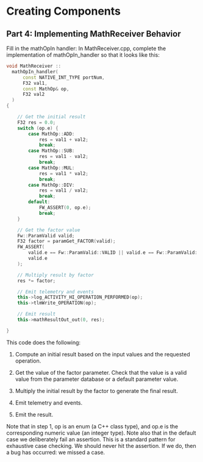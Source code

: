 # Creating Components

## Part 4: Implementing MathReceiver Behavior


Fill in the mathOpIn handler: In MathReceiver.cpp, complete the implementation of mathOpIn_handler so that it looks like this:

```cpp
void MathReceiver ::
  mathOpIn_handler(
      const NATIVE_INT_TYPE portNum,
      F32 val1,
      const MathOp& op,
      F32 val2
  )
{

    // Get the initial result
    F32 res = 0.0;
    switch (op.e) {
        case MathOp::ADD:
            res = val1 + val2;
            break;
        case MathOp::SUB:
            res = val1 - val2;
            break;
        case MathOp::MUL:
            res = val1 * val2;
            break;
        case MathOp::DIV:
            res = val1 / val2;
            break;
        default:
            FW_ASSERT(0, op.e);
            break;
    }

    // Get the factor value
    Fw::ParamValid valid;
    F32 factor = paramGet_FACTOR(valid);
    FW_ASSERT(
        valid.e == Fw::ParamValid::VALID || valid.e == Fw::ParamValid::DEFAULT,
        valid.e
    );

    // Multiply result by factor
    res *= factor;

    // Emit telemetry and events
    this->log_ACTIVITY_HI_OPERATION_PERFORMED(op);
    this->tlmWrite_OPERATION(op);

    // Emit result
    this->mathResultOut_out(0, res);

}
```

This code does the following:

   1. Compute an initial result based on the input values and the requested operation.

   2. Get the value of the factor parameter. Check that the value is a valid value from the parameter database or a default parameter value.

   3. Multiply the initial result by the factor to generate the final result.

   4. Emit telemetry and events.

   5. Emit the result.

Note that in step 1, op is an enum (a C++ class type), and op.e is the corresponding numeric value (an integer type). Note also that in the default case we deliberately fail an assertion. This is a standard pattern for exhaustive case checking. We should never hit the assertion. If we do, then a bug has occurred: we missed a case.


